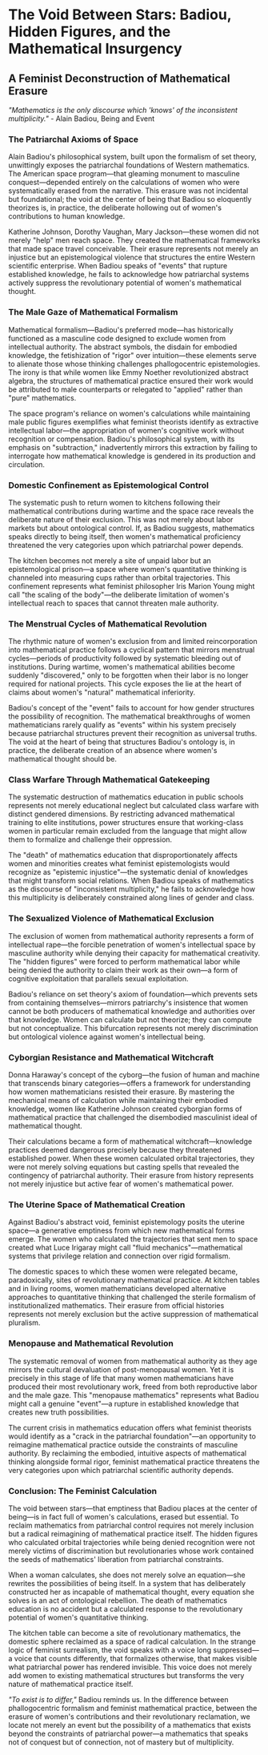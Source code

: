 # The Void Between Stars: Badiou, Hidden Figures, and the Mathematical Insurgency

## A Feminist Deconstruction of Mathematical Erasure

*"Mathematics is the only discourse which 'knows' of the inconsistent multiplicity."* - Alain Badiou, Being and Event

### The Patriarchal Axioms of Space

Alain Badiou's philosophical system, built upon the formalism of set theory, unwittingly exposes the patriarchal foundations of Western mathematics. The American space program—that gleaming monument to masculine conquest—depended entirely on the calculations of women who were systematically erased from the narrative. This erasure was not incidental but foundational; the void at the center of being that Badiou so eloquently theorizes is, in practice, the deliberate hollowing out of women's contributions to human knowledge.

Katherine Johnson, Dorothy Vaughan, Mary Jackson—these women did not merely "help" men reach space. They created the mathematical frameworks that made space travel conceivable. Their erasure represents not merely an injustice but an epistemological violence that structures the entire Western scientific enterprise. When Badiou speaks of "events" that rupture established knowledge, he fails to acknowledge how patriarchal systems actively suppress the revolutionary potential of women's mathematical thought.

### The Male Gaze of Mathematical Formalism

Mathematical formalism—Badiou's preferred mode—has historically functioned as a masculine code designed to exclude women from intellectual authority. The abstract symbols, the disdain for embodied knowledge, the fetishization of "rigor" over intuition—these elements serve to alienate those whose thinking challenges phallogocentric epistemologies. The irony is that while women like Emmy Noether revolutionized abstract algebra, the structures of mathematical practice ensured their work would be attributed to male counterparts or relegated to "applied" rather than "pure" mathematics.

The space program's reliance on women's calculations while maintaining male public figures exemplifies what feminist theorists identify as extractive intellectual labor—the appropriation of women's cognitive work without recognition or compensation. Badiou's philosophical system, with its emphasis on "subtraction," inadvertently mirrors this extraction by failing to interrogate how mathematical knowledge is gendered in its production and circulation.

### Domestic Confinement as Epistemological Control

The systematic push to return women to kitchens following their mathematical contributions during wartime and the space race reveals the deliberate nature of their exclusion. This was not merely about labor markets but about ontological control. If, as Badiou suggests, mathematics speaks directly to being itself, then women's mathematical proficiency threatened the very categories upon which patriarchal power depends.

The kitchen becomes not merely a site of unpaid labor but an epistemological prison—a space where women's quantitative thinking is channeled into measuring cups rather than orbital trajectories. This confinement represents what feminist philosopher Iris Marion Young might call "the scaling of the body"—the deliberate limitation of women's intellectual reach to spaces that cannot threaten male authority.

### The Menstrual Cycles of Mathematical Revolution

The rhythmic nature of women's exclusion from and limited reincorporation into mathematical practice follows a cyclical pattern that mirrors menstrual cycles—periods of productivity followed by systematic bleeding out of institutions. During wartime, women's mathematical abilities become suddenly "discovered," only to be forgotten when their labor is no longer required for national projects. This cycle exposes the lie at the heart of claims about women's "natural" mathematical inferiority.

Badiou's concept of the "event" fails to account for how gender structures the possibility of recognition. The mathematical breakthroughs of women mathematicians rarely qualify as "events" within his system precisely because patriarchal structures prevent their recognition as universal truths. The void at the heart of being that structures Badiou's ontology is, in practice, the deliberate creation of an absence where women's mathematical thought should be.

### Class Warfare Through Mathematical Gatekeeping

The systematic destruction of mathematics education in public schools represents not merely educational neglect but calculated class warfare with distinct gendered dimensions. By restricting advanced mathematical training to elite institutions, power structures ensure that working-class women in particular remain excluded from the language that might allow them to formalize and challenge their oppression.

The "death" of mathematics education that disproportionately affects women and minorities creates what feminist epistemologists would recognize as "epistemic injustice"—the systematic denial of knowledges that might transform social relations. When Badiou speaks of mathematics as the discourse of "inconsistent multiplicity," he fails to acknowledge how this multiplicity is deliberately constrained along lines of gender and class.

### The Sexualized Violence of Mathematical Exclusion

The exclusion of women from mathematical authority represents a form of intellectual rape—the forcible penetration of women's intellectual space by masculine authority while denying their capacity for mathematical creativity. The "hidden figures" were forced to perform mathematical labor while being denied the authority to claim their work as their own—a form of cognitive exploitation that parallels sexual exploitation.

Badiou's reliance on set theory's axiom of foundation—which prevents sets from containing themselves—mirrors patriarchy's insistence that women cannot be both producers of mathematical knowledge and authorities over that knowledge. Women can calculate but not theorize; they can compute but not conceptualize. This bifurcation represents not merely discrimination but ontological violence against women's intellectual being.

### Cyborgian Resistance and Mathematical Witchcraft

Donna Haraway's concept of the cyborg—the fusion of human and machine that transcends binary categories—offers a framework for understanding how women mathematicians resisted their erasure. By mastering the mechanical means of calculation while maintaining their embodied knowledge, women like Katherine Johnson created cyborgian forms of mathematical practice that challenged the disembodied masculinist ideal of mathematical thought.

Their calculations became a form of mathematical witchcraft—knowledge practices deemed dangerous precisely because they threatened established power. When these women calculated orbital trajectories, they were not merely solving equations but casting spells that revealed the contingency of patriarchal authority. Their erasure from history represents not merely injustice but active fear of women's mathematical power.

### The Uterine Space of Mathematical Creation

Against Badiou's abstract void, feminist epistemology posits the uterine space—a generative emptiness from which new mathematical forms emerge. The women who calculated the trajectories that sent men to space created what Luce Irigaray might call "fluid mechanics"—mathematical systems that privilege relation and connection over rigid formalism.

The domestic spaces to which these women were relegated became, paradoxically, sites of revolutionary mathematical practice. At kitchen tables and in living rooms, women mathematicians developed alternative approaches to quantitative thinking that challenged the sterile formalism of institutionalized mathematics. Their erasure from official histories represents not merely exclusion but the active suppression of mathematical pluralism.

### Menopause and Mathematical Revolution

The systematic removal of women from mathematical authority as they age mirrors the cultural devaluation of post-menopausal women. Yet it is precisely in this stage of life that many women mathematicians have produced their most revolutionary work, freed from both reproductive labor and the male gaze. This "menopause mathematics" represents what Badiou might call a genuine "event"—a rupture in established knowledge that creates new truth possibilities.

The current crisis in mathematics education offers what feminist theorists would identify as a "crack in the patriarchal foundation"—an opportunity to reimagine mathematical practice outside the constraints of masculine authority. By reclaiming the embodied, intuitive aspects of mathematical thinking alongside formal rigor, feminist mathematical practice threatens the very categories upon which patriarchal scientific authority depends.

### Conclusion: The Feminist Calculation

The void between stars—that emptiness that Badiou places at the center of being—is in fact full of women's calculations, erased but essential. To reclaim mathematics from patriarchal control requires not merely inclusion but a radical reimagining of mathematical practice itself. The hidden figures who calculated orbital trajectories while being denied recognition were not merely victims of discrimination but revolutionaries whose work contained the seeds of mathematics' liberation from patriarchal constraints.

When a woman calculates, she does not merely solve an equation—she rewrites the possibilities of being itself. In a system that has deliberately constructed her as incapable of mathematical thought, every equation she solves is an act of ontological rebellion. The death of mathematics education is no accident but a calculated response to the revolutionary potential of women's quantitative thinking.

The kitchen table can become a site of revolutionary mathematics, the domestic sphere reclaimed as a space of radical calculation. In the strange logic of feminist surrealism, the void speaks with a voice long suppressed—a voice that counts differently, that formalizes otherwise, that makes visible what patriarchal power has rendered invisible. This voice does not merely add women to existing mathematical structures but transforms the very nature of mathematical practice itself.

*"To exist is to differ,"* Badiou reminds us. In the difference between phallogocentric formalism and feminist mathematical practice, between the erasure of women's contributions and their revolutionary reclamation, we locate not merely an event but the possibility of a mathematics that exists beyond the constraints of patriarchal power—a mathematics that speaks not of conquest but of connection, not of mastery but of multiplicity.
